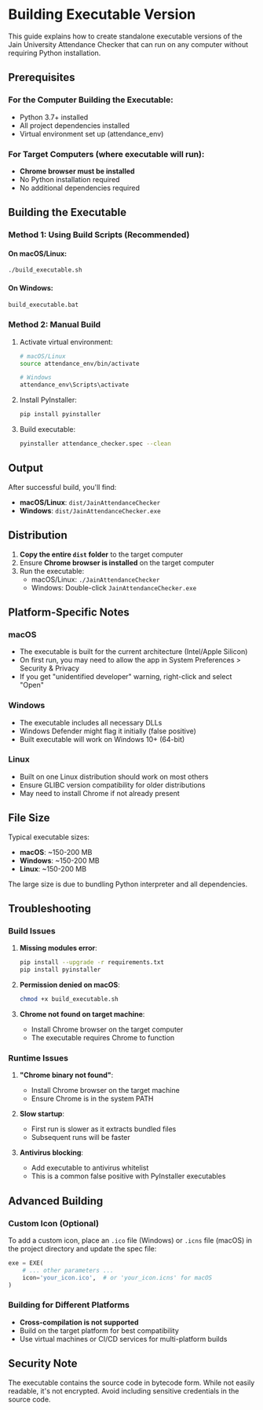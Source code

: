 # Building Executable Version

This guide explains how to create standalone executable versions of the Jain University Attendance Checker that can run on any computer without requiring Python installation.

## Prerequisites

### For the Computer Building the Executable:
- Python 3.7+ installed
- All project dependencies installed
- Virtual environment set up (attendance_env)

### For Target Computers (where executable will run):
- **Chrome browser must be installed**
- No Python installation required
- No additional dependencies required

## Building the Executable

### Method 1: Using Build Scripts (Recommended)

#### On macOS/Linux:
```bash
./build_executable.sh
```

#### On Windows:
```cmd
build_executable.bat
```

### Method 2: Manual Build

1. Activate virtual environment:
   ```bash
   # macOS/Linux
   source attendance_env/bin/activate
   
   # Windows
   attendance_env\Scripts\activate
   ```

2. Install PyInstaller:
   ```bash
   pip install pyinstaller
   ```

3. Build executable:
   ```bash
   pyinstaller attendance_checker.spec --clean
   ```

## Output

After successful build, you'll find:
- **macOS/Linux**: `dist/JainAttendanceChecker`
- **Windows**: `dist/JainAttendanceChecker.exe`

## Distribution

1. **Copy the entire `dist` folder** to the target computer
2. Ensure **Chrome browser is installed** on the target computer
3. Run the executable:
   - macOS/Linux: `./JainAttendanceChecker`
   - Windows: Double-click `JainAttendanceChecker.exe`

## Platform-Specific Notes

### macOS
- The executable is built for the current architecture (Intel/Apple Silicon)
- On first run, you may need to allow the app in System Preferences > Security & Privacy
- If you get "unidentified developer" warning, right-click and select "Open"

### Windows
- The executable includes all necessary DLLs
- Windows Defender might flag it initially (false positive)
- Built executable will work on Windows 10+ (64-bit)

### Linux
- Built on one Linux distribution should work on most others
- Ensure GLIBC version compatibility for older distributions
- May need to install Chrome if not already present

## File Size

Typical executable sizes:
- **macOS**: ~150-200 MB
- **Windows**: ~150-200 MB  
- **Linux**: ~150-200 MB

The large size is due to bundling Python interpreter and all dependencies.

## Troubleshooting

### Build Issues

1. **Missing modules error**:
   ```bash
   pip install --upgrade -r requirements.txt
   pip install pyinstaller
   ```

2. **Permission denied on macOS**:
   ```bash
   chmod +x build_executable.sh
   ```

3. **Chrome not found on target machine**:
   - Install Chrome browser on the target computer
   - The executable requires Chrome to function

### Runtime Issues

1. **"Chrome binary not found"**:
   - Install Chrome browser on the target machine
   - Ensure Chrome is in the system PATH

2. **Slow startup**:
   - First run is slower as it extracts bundled files
   - Subsequent runs will be faster

3. **Antivirus blocking**:
   - Add executable to antivirus whitelist
   - This is a common false positive with PyInstaller executables

## Advanced Building

### Custom Icon (Optional)
To add a custom icon, place an `.ico` file (Windows) or `.icns` file (macOS) in the project directory and update the spec file:

```python
exe = EXE(
    # ... other parameters ...
    icon='your_icon.ico',  # or 'your_icon.icns' for macOS
)
```

### Building for Different Platforms
- **Cross-compilation is not supported**
- Build on the target platform for best compatibility
- Use virtual machines or CI/CD services for multi-platform builds

## Security Note

The executable contains the source code in bytecode form. While not easily readable, it's not encrypted. Avoid including sensitive credentials in the source code.

